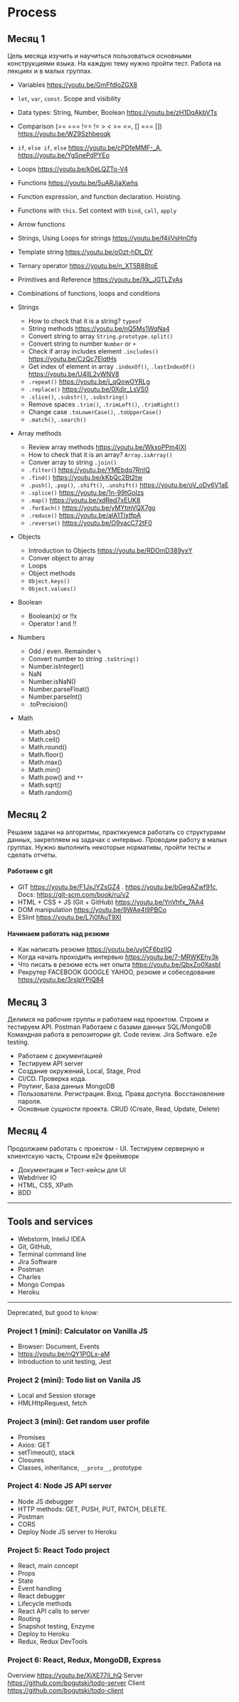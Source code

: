 # Process

## Месяц 1
Цель месяца изучить и научиться пользоваться основными конструкциями языка.
На каждую тему нужно пройти тест. Работа на лекциях и в малых группах.

* Variables https://youtu.be/GmFfdloZGX8
* `let`, `var`, `const`. Scope and visibility
* Data types: String, Number, Boolean https://youtu.be/zH1DqAkbVTs
* Comparison (== === !== != > < >= <=, [] === []) https://youtu.be/WZ9Szhbeoqk
* `if`, `else if`, `else` https://youtu.be/cPDfeMMF-_A, https://youtu.be/YgSnePdPYEo
* Loops https://youtu.be/k0eLQZTo-V4
* Functions https://youtu.be/5uARJjaXwhs
* Function expression, and function declaration. Hoisting.
* Functions with `this`. Set context with `bind`, `call`, `apply`
* Arrow functions
* Strings, Using Loops for strings https://youtu.be/f4iiVsHnOfg
* Template string https://youtu.be/oOzt-hDt_DY
* Ternary operator https://youtu.be/n_XT5B88toE
* Primitives and Reference https://youtu.be/Xk_JGTLZyAs
* Combinations of functions, loops and conditions

* Strings
   * How to check that it is a string? `typeof`
   * String methods https://youtu.be/nQ5Ms1WqNa4
   * Convert string to array `String.prototype.split()`
   * Convert string to number `Number` or `+`
   * Check if array includes element `.includes()` https://youtu.be/CzQc7ElqtHs
   * Get index of element in array `.indexOf()`, `.lastIndexOf()` https://youtu.be/U4llL2vWNV8
   * `.repeat()` https://youtu.be/j_qQowOYRLg 
   * `.replace()` https://youtu.be/0Xdir_LsVS0
   * `.slice()`, `.substr()`, `.substring()`
   * Remove spaces `.trim()`, `.trimLeft()`, `.trimRight()`
   * Change case `.toLowerCase()`, `.toUpperCase()`
   * `.match()`, `.search()` 
   
* Array methods
    * Review array methods https://youtu.be/WkxoPPm4lXI
    * How to check that it is an array? `Array.isArray()`
    * Conver array to string `.join()`
    * `.filter(`) https://youtu.be/YMEbdq7RnIQ
    * `.find()` https://youtu.be/kKbQc2Bt2tw
    * `.push()`, `.pop()`, `.shift()`, `.unshift()` https://youtu.be/oV_oDv6V1aE
    * `.splice()` https://youtu.be/1n-99tGoIzs
    * `.map()` https://youtu.be/xdRed7xEUK8
    * `.forEach()` https://youtu.be/yMYtmVQX7go
    * `.reduce()` https://youtu.be/alA1TlxtfpA
    * `.reverse()` https://youtu.be/O9vacC72tF0
    
* Objects
  * Introduction to Objects https://youtu.be/RDOmD389yxY
  * Conver object to array
  * Loops
  * Object methods
  * `Object.keys()`
  * `Object.values()` 
  
* Boolean
  * Boolean(x) or !!x
  * Operator ! and !! 
  
* Numbers
  * Odd / even. Remainder `%`
  * Convert number to string `.toString()`
  * Number.isInteger()
  * NaN
  * Number.isNaN()
  * Number.parseFloat()
  * Number.parseInt()
  * .toPrecision()
  
* Math
  * Math.abs()
  * Math.ceil()
  * Math.round()
  * Math.floor()
  * Math.max()
  * Math.min()
  * Math.pow() and `**`
  * Math.sqrt()
  * Math.random()
  
## Месяц 2
Решаем задачи на алгоритмы, практикуемся работать со структурами данных, 
закрепляем на задачах с интервью. Проводим работу в малых группах.
Нужно выполнить некоторые нормативы, пройти тесты и сделать отчеты.

#### Работаем с git
* GIT https://youtu.be/F1JxJYZsGZ4 . https://youtu.be/bGegAZwf91c, Docs: https://git-scm.com/book/ru/v2
* HTML + CSS + JS (Git + GitHub) https://youtu.be/YnVhfx_7AA4
* DOM manipulation https://youtu.be/9WAe4l9PBCo
* ESlint https://youtu.be/L7j0fAuT9XI

#### Начинаем работать над резюме
* Как написать резюме https://youtu.be/uyICF6bzlIQ
* Когда начать проходить интервью https://youtu.be/7-MRWKEhy3k
* Что писать в резюме есть нет опыта https://youtu.be/QbxZo0XasbI
* Рекрутер FACEBOOK GOOGLE YAHOO, резюме и собеседование https://youtu.be/3rslpYPiQ84

## Месяц 3
Делимся на рабочие группы и работаем над проектом. Строим и тестируем API. Postman
Работаем с базами данных SQL/MongoDB
Командная работа в репозитории git. Code review. Jira Software. e2e testing.
  
  * Работаем с документацией
  * Тестируем API server
  * Создание окружений, Local, Stage, Prod
  * CI/CD. Проверка кода. 
  * Роутинг, База данных MongoDB
  * Пользователи. Регистрация. Вход. Права доступа. Восстановление пароля. 
  * Основные сущности проекта. CRUD (Create, Read, Update, Delete)

  
## Месяц 4
Продолжаем работать с проектом - UI.
Тестируем серверную и клиентскую часть, Строим e2e фреймворк
  
  * Документация и Тест-кейсы для UI
  * Webdriver IO
  * HTML, CSS, XPath
  * BDD
  
  


---------

## Tools and services
* Webstorm, InteliJ IDEA
* Git, GitHub, 
* Terminal command line
* Jira Software
* Postman
* Charles
* Mongo Compas
* Heroku

---------

Deprecated, but good to know:
### Project 1 (mini): Calculator on Vanilla JS 
* Browser: Document, Events
* https://youtu.be/nQY1POLx-aM
* Introduction to unit testing, Jest
  
### Project 2 (mini): Todo list on Vanila JS
* Local and Session storage
* HMLHttpRequest, fetch

### Project 3 (mini): Get random user profile
* Promises
* Axios: GET
* setTimeout(), stack
* Closures
* Classes, inheritance, `__proto__`, prototype

### Project 4: Node JS API server
* Node JS debugger
* HTTP methods: GET, PUSH, PUT, PATCH, DELETE.
* Postman
* CORS
* Deploy Node JS server to Heroku

### Project 5: React Todo project
* React, main concept
* Props
* State
* Event handling
* React debugger
* Lifecycle methods
* React API calls to server
* Routing
* Snapshot testing, Enzyme
* Deploy to Heroku
* Redux, Redux DevTools

### Project 6: React, Redux, MongoDB, Express
Overview https://youtu.be/XjXE77iI_hQ
Server https://github.com/bogutski/todo-server
Client https://github.com/bogutski/todo-client
